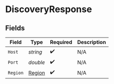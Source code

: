 # DiscoveryResponse


## Fields

| Field                                   | Type                                    | Required                                | Description                             |
| --------------------------------------- | --------------------------------------- | --------------------------------------- | --------------------------------------- |
| `Host`                                  | *string*                                | :heavy_check_mark:                      | N/A                                     |
| `Port`                                  | *double*                                | :heavy_check_mark:                      | N/A                                     |
| `Region`                                | [Region](../../models/shared/Region.md) | :heavy_check_mark:                      | N/A                                     |